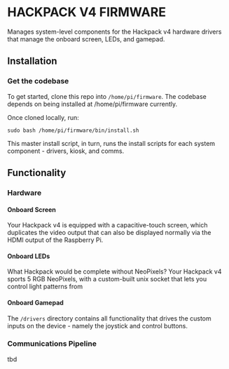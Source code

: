 # HACKPACK V4 FIRMWARE

Manages system-level components for the Hackpack v4 hardware drivers that manage the
onboard screen, LEDs, and gamepad.

## Installation

### Get the codebase

To get started, clone this repo into `/home/pi/firmware`. The codebase depends on
being installed at /home/pi/firmware currently.

Once cloned locally, run:

`sudo bash /home/pi/firmware/bin/install.sh`

This master install script, in turn, runs the install
scripts for each system component - drivers, kiosk,
and comms.

## Functionality

### Hardware

#### Onboard Screen

Your Hackpack v4 is equipped with a capacitive-touch
screen, which duplicates the video output that can also be displayed normally via the HDMI output of the
Raspberry Pi.

#### Onboard LEDs

What Hackpack would be complete without NeoPixels? Your
Hackpack v4 sports 5 RGB NeoPixels, with a custom-built
unix socket that lets you control light patterns from 


####  Onboard Gamepad

The `/drivers` directory contains all functionality
that drives the custom inputs on the device - namely
the joystick and control buttons.


### Communications Pipeline

tbd
